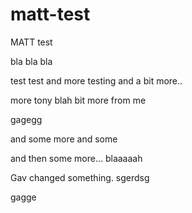 # matt-test
MATT test

bla bla bla

test test and more testing
and a bit more..

more tony blah
bit more from me 

gagegg

and some more and some

and then some more...
blaaaaah


Gav changed something.
sgerdsg

gagge
